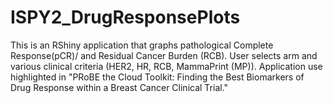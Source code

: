 # ISPY2_DrugResponsePlots
This is an RShiny application that graphs pathological Complete Response(pCR)/ and Residual Cancer Burden (RCB). 
User selects arm and various clinical criteria (HER2, HR, RCB, MammaPrint (MP)).
Application use highlighted in "PRoBE the Cloud Toolkit: Finding the Best Biomarkers of Drug Response within a Breast Cancer Clinical Trial."
